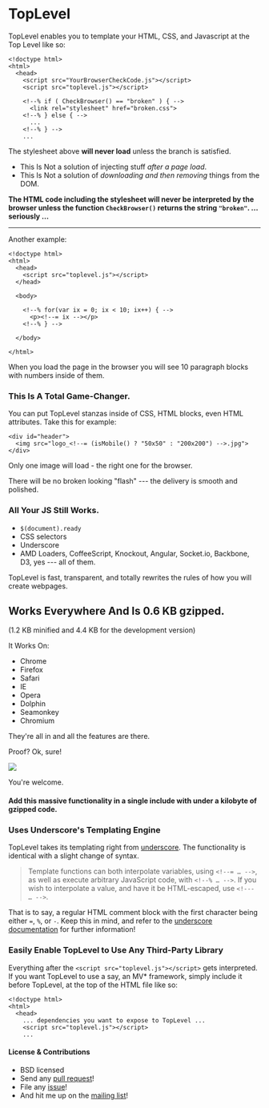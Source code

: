TopLevel
========

TopLevel enables you to template your HTML, CSS, and Javascript at the Top Level like so:

    <!doctype html>
    <html>
      <head>
        <script src="YourBrowserCheckCode.js"></script>
        <script src="toplevel.js"></script>

        <!--% if ( CheckBrowser() == "broken" ) { -->
          <link rel="stylesheet" href="broken.css">
        <!--% } else { -->
          ...
        <!--% } -->
        ...

The stylesheet above **will never load** unless the branch is satisfied.

 * This Is Not a solution of injecting stuff *after a page load*.
 * This Is Not a solution of *downloading and then removing* things from the DOM.

**The HTML code including the stylesheet will never be interpreted by the browser unless the function `CheckBrowser()` returns the string `"broken"`. ... seriously ...**

<hr>

Another example:

    <!doctype html>
    <html>
      <head>
        <script src="toplevel.js"></script>
      </head>

      <body>
    
        <!--% for(var ix = 0; ix < 10; ix++) { -->
          <p><!--= ix --></p>
        <!--% } -->

      </body>

    </html>

When you load the page in the browser you will see 10 paragraph blocks with numbers inside of them.

### This Is A Total Game-Changer.

You can put TopLevel stanzas inside of CSS, HTML blocks, even HTML attributes.
Take this for example:

    <div id="header">
      <img src="logo_<!--= (isMobile() ? "50x50" : "200x200") -->.jpg">
    </div>

Only one image will load - the right one for the browser.  

There will be no broken looking "flash" --- the delivery is smooth and polished.

### All Your JS Still Works.

 * `$(document).ready`
 * CSS selectors
 * Underscore
 * AMD Loaders, CoffeeScript, Knockout, Angular, Socket.io, Backbone, D3, yes --- all of them.

TopLevel is fast, transparent, and totally rewrites the rules of how you will create webpages.

## Works Everywhere And Is 0.6 KB gzipped.
(1.2 KB minified and 4.4 KB for the development version)

It Works On:

 * Chrome
 * Firefox
 * Safari
 * IE 
 * Opera
 * Dolphin
 * Seamonkey
 * Chromium 
 
They're all in and all the features are there.

Proof? Ok, sure!

<a href="http://i.imgur.com/xGr5XTm.png"><img src="http://i.imgur.com/xGr5XTml.jpg"></a>

You're welcome.

#### Add this massive functionality in a single include with under a kilobyte of gzipped code.

### Uses Underscore's Templating Engine

TopLevel takes its templating right from [underscore](http://underscorejs.org/). The functionality is identical with a slight change of syntax.

> Template functions can both interpolate variables, using `<!--= … -->`, as well as execute arbitrary JavaScript code, with `<!--% … -->`. If you wish to interpolate a value, and have it be HTML-escaped, use `<!--- … -->`.

That is to say, a regular HTML comment block with the first character being either `=`, `%`, or `-`.  Keep this in mind, and refer to the [underscore documentation](http://underscorejs.org/#template) for further information!

### Easily Enable TopLevel to Use Any Third-Party Library

Everything after the `<script src="toplevel.js"></script>` gets interpreted.  If you want TopLevel to use a say, an MV* framework, simply include it before TopLevel, at the top of the HTML file like so:

    <!doctype html>
    <html>
      <head>
        ... dependencies you want to expose to TopLevel ...
        <script src="toplevel.js"></script>
        ...

#### License & Contributions

 * BSD licensed
 * Send any [pull request](https://github.com/kristopolous/TopLevel/pulls)!
 * File any [issue](https://github.com/kristopolous/TopLevel/issues)!
 * And hit me up on the [mailing list](https://groups.google.com/forum/?hl=en#!forum/toplevel-js)!
